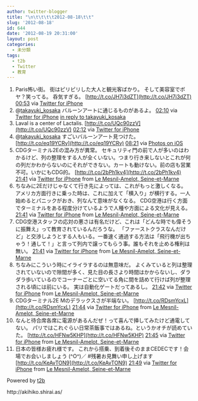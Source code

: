 ```yaml
---
author: twitter-blogger
title: "\n\t\t\t\t2012-08-18\t\t"
slug: '2012-08-18'
id: 644
date: '2012-08-19 20:31:00'
layout: post
categories:
  - 未分類
tags:
  - t2b
  - Twitter
  - 教育
---
```


<div xmlns:georss="http://www.georss.org/georss">

1.  <span><span>Paris怖い街。 街はピリピリした大人と観光客ばかり。 そして美容室でボヤ？笑ってる。 呑気すぎる。 [http://t.co/JH7i3dZT](http://t.co/JH7i3dZT)</span> <span>[<span>00:53</span>](http://twitter.com/o_ob/status/236792828649406464) <span>via [Twitter for iPhone](http://twitter.com/download/iphone)</span></span></span>
2.  <span><span>@[takayuki_kosaka](http://twitter.com/takayuki_kosaka "takayuki_kosaka") バルーンアートに通じるものがあるよ。</span> <span>[<span>02:10</span>](http://twitter.com/o_ob/status/236812299199995904) <span>via [Twitter for iPhone](http://twitter.com/download/iphone)</span> [in reply to takayuki_kosaka](http://twitter.com/takayuki_kosaka/status/236778621979729920)</span></span>
3.  <span><span>Laval is a center of Lactalis. [http://t.co/UQc90zzV](http://t.co/UQc90zzV)</span> <span>[<span>02:12</span>](http://twitter.com/o_ob/status/236812928622399488) <span>via [Twitter for iPhone](http://twitter.com/download/iphone)</span></span></span>
4.  <span><span>@[takayuki_kosaka](http://twitter.com/takayuki_kosaka "takayuki_kosaka") すごいバルーンアート見つけた。 [http://t.co/eq19YCRv](http://t.co/eq19YCRv)</span> <span>[<span>08:21</span>](http://twitter.com/o_ob/status/236905618328391680) <span>via [Photos on iOS](http://www.apple.com)</span></span></span>
5.  <span><span>CDGターミナル2Eの混み方が異常。 セキュリティ門の前で人が多いのはわかるけど、列の整理をする人が全くいない。つまり行き来しないとこれが何の列だかわからないのにそれができない。カートも動けない。前の店も営業不可。いかにもCDG的。 [http://t.co/2bPh1kv4](http://t.co/2bPh1kv4)</span> <span>[<span>21:41</span>](http://twitter.com/o_ob/status/237107086729818112) <span>via [Twitter for iPhone](http://twitter.com/download/iphone)</span> from [Le Mesnil-Amelot, Seine-et-Marne<span></span>](http://maps.google.com/maps?q=49.00745413,2.59043060)</span></span>
6.  <span><span>ちなみに2Eだけじゃなくて行き先によっては、これがもっと激しくなる。 アメリカ方面行きに乗った時は、これに加えて「横入り」が横行する。一人始めるとパニックがおき、列なんて意味がなくなる。 CDG空港は行く方面でターミナルをある程度分けているようで人種や方面による文化が見える。</span> <span>[<span>21:41</span>](http://twitter.com/o_ob/status/237107110545088512) <span>via [Twitter for iPhone](http://twitter.com/download/iphone)</span> from [Le Mesnil-Amelot, Seine-et-Marne<span></span>](http://maps.google.com/maps?q=49.00737289,2.59045901)</span></span>
7.  <span><span>CDG空港スタッフの応対の悪さは有名だけど、これは「どんな時でも偉そうに振舞え」って教育されているんだろうな。 「ファーストクラスなんだけど」と交渉しようとする人もいる。一番速く通過する方法は「飛行機が出ちゃう！通して！」と言って列内で譲ってもらう事。誰もそれを止める権利は無い。</span> <span>[<span>21:41</span>](http://twitter.com/o_ob/status/237107127754321921) <span>via [Twitter for iPhone](http://twitter.com/download/iphone)</span> from [Le Mesnil-Amelot, Seine-et-Marne<span></span>](http://maps.google.com/maps?q=49.00748745,2.59044474)</span></span>
8.  <span><span>ちなみにこういう時にイライラするのは無意味だ。 よくみていると列は整理されていないので隙間が多く、見た目の長さより時間はかからないし、ダラダラ歩いているのでコーナーごとに空いてる角に間を詰めて行けば列が整理される頃には前にいる。 実は自動化ゲートだってあるし。</span> <span>[<span>21:42</span>](http://twitter.com/o_ob/status/237107143101251584) <span>via [Twitter for iPhone](http://twitter.com/download/iphone)</span> from [Le Mesnil-Amelot, Seine-et-Marne<span></span>](http://maps.google.com/maps?q=49.00746748,2.59044221)</span></span>
9.  <span><span>CDGターミナル2E Mのデラックスさが半端ない。 [http://t.co/RDsmYcxL](http://t.co/RDsmYcxL)</span> <span>[<span>21:44</span>](http://twitter.com/o_ob/status/237107649584447488) <span>via [Twitter for iPhone](http://twitter.com/download/iphone)</span> from [Le Mesnil-Amelot, Seine-et-Marne<span></span>](http://maps.google.com/maps?q=49.00747007,2.59046942)</span></span>
10.  <span><span>なんと待合席各席に電源があるんだぜ！って喜んで挿してみたけど通電してない。 パリではこれぐらい日常茶飯事ではあるね。というかオチが読めていた。 [http://t.co/HFNw5KHP](http://t.co/HFNw5KHP)</span> <span>[<span>21:45</span>](http://twitter.com/o_ob/status/237108003260731392) <span>via [Twitter for iPhone](http://twitter.com/download/iphone)</span> from [Le Mesnil-Amelot, Seine-et-Marne<span></span>](http://maps.google.com/maps?q=49.00740675,2.59045718)</span></span>
11.  <span><span>日本の皆様お疲れ様です。 これから搭乗、到着後そのままCEDECです！会場でお会いしましょう (^O^)／ #残暑お見舞い申し上げます [http://t.co/KeAvTON9](http://t.co/KeAvTON9)</span> <span>[<span>21:49</span>](http://twitter.com/o_ob/status/237109102923358208) <span>via [Twitter for iPhone](http://twitter.com/download/iphone)</span> from [Le Mesnil-Amelot, Seine-et-Marne<span></span>](http://maps.google.com/maps?q=49.00740675,2.59045718)</span></span>

</div>

Powered by [t2b](http://t2b.utilz.jp/)

<div>http://akihiko.shirai.as/</div>